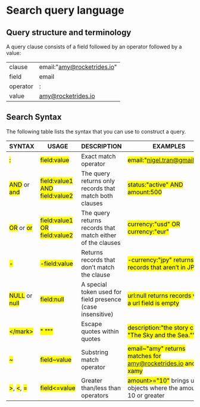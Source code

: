 # Search query language

## Query structure and terminology

A query clause consists of a field followed by an operator followed by a value:

|          |                            |
| -------- | -------------------------- |
| clause   | email:"amy@rocketrides.io" |
| field    | email                      |
| operator | :                          |
| value    | amy@rocketrides.io         |

## Search Syntax

The following table lists the syntax that you can use to construct a query.

| SYNTAX                                         | USAGE                                      | DESCRIPTION                                                | EXAMPLES                                                                      |
| ---------------------------------------------- | ------------------------------------------ | ---------------------------------------------------------- | ----------------------------------------------------------------------------- |
| <mark>:</mark>                                 | <mark>field:value</mark>                   | Exact match operator                                       | <mark>email:"nigel.tran@gmail.com"</mark>                                     |
| <mark>AND</mark> or <mark>and</mark>           | <mark>field:value1 AND field:value2</mark> | The query returns only records that match both clauses     | <mark>status:"active" AND amount:500</mark>                                   |
| <mark>OR</mark> or <mark>or</mark>             | <mark>field:value1 OR field:value2</mark>  | The query returns records that match either of the clauses | <mark>currency:"usd" OR currency:"eur"</mark>                                 |
| <mark>-</mark>                                 | <mark>-field:value</mark>                  | Returns records that don’t match the clause                | <mark>-currency:"jpy" returns records that aren’t in JPY</mark>               |
| <mark>NULL</mark> or <mark>null</mark>         | <mark>field:null</mark>                    | A special token used for field presence (case insensitive) | <mark>url:null returns records where a url field is empty</mark>              |
| <mark>\</mark>                                 | <mark>" \"\""</mark>                       | Escape quotes within quotes                                | <mark>description:"the story called \"The Sky and the Sea.\""</mark>          |
| <mark>~</mark>                                 | <mark>field~value</mark>                   | Substring match operator                                   | <mark>email~"amy" returns matches for amy@rocketrides.io and xamy</mark>      |
| <mark>></mark>, <mark><</mark>, <mark>=</mark> | <mark>field<=value</mark>                  | Greater than/less than operators                           | <mark>amount>="10"</mark> brings up objects where the amount is 10 or greater |
